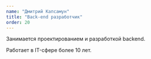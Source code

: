 ```yaml
---
name: "Дмитрий Капсамун"
title: "Back-end разработчик"
order: 20
---
```


Занимается проектированием и разработкой backend.

Работает в IT-сфере более 10 лет.
